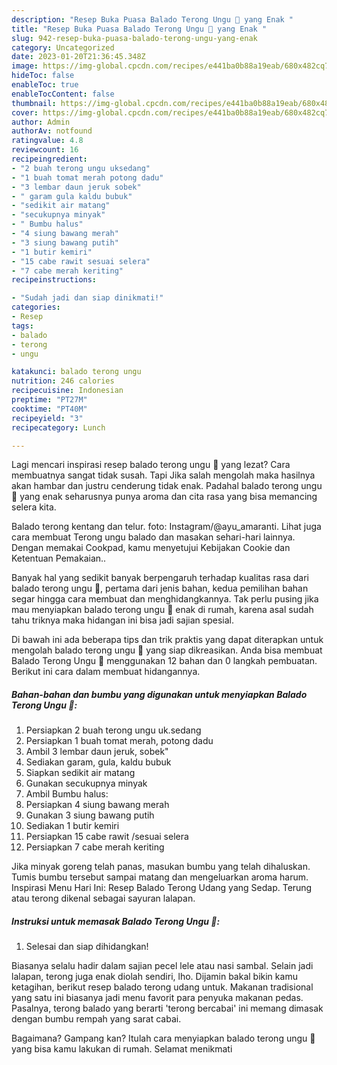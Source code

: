 ```yaml
---
description: "Resep Buka Puasa Balado Terong Ungu 🍆 yang Enak "
title: "Resep Buka Puasa Balado Terong Ungu 🍆 yang Enak "
slug: 942-resep-buka-puasa-balado-terong-ungu-yang-enak
category: Uncategorized
date: 2023-01-20T21:36:45.348Z
image: https://img-global.cpcdn.com/recipes/e441ba0b88a19eab/680x482cq70/balado-terong-ungu-foto-resep-utama.jpg
hideToc: false
enableToc: true
enableTocContent: false
thumbnail: https://img-global.cpcdn.com/recipes/e441ba0b88a19eab/680x482cq70/balado-terong-ungu-foto-resep-utama.jpg
cover: https://img-global.cpcdn.com/recipes/e441ba0b88a19eab/680x482cq70/balado-terong-ungu-foto-resep-utama.jpg
author: Admin
authorAv: notfound
ratingvalue: 4.8
reviewcount: 16
recipeingredient:
- "2 buah terong ungu uksedang"
- "1 buah tomat merah potong dadu"
- "3 lembar daun jeruk sobek"
- " garam gula kaldu bubuk"
- "sedikit air matang"
- "secukupnya minyak"
- " Bumbu halus"
- "4 siung bawang merah"
- "3 siung bawang putih"
- "1 butir kemiri"
- "15 cabe rawit sesuai selera"
- "7 cabe merah keriting"
recipeinstructions:

- "Sudah jadi dan siap dinikmati!"
categories:
- Resep
tags:
- balado
- terong
- ungu

katakunci: balado terong ungu 
nutrition: 246 calories
recipecuisine: Indonesian
preptime: "PT27M"
cooktime: "PT40M"
recipeyield: "3"
recipecategory: Lunch

---
```



Lagi mencari inspirasi resep balado terong ungu 🍆 yang lezat? Cara membuatnya sangat tidak susah. Tapi Jika salah mengolah maka hasilnya akan hambar dan justru cenderung tidak enak. Padahal balado terong ungu 🍆 yang enak seharusnya punya aroma dan cita rasa yang bisa memancing selera kita.


Balado terong kentang dan telur. foto: Instagram/@ayu_amaranti. Lihat juga cara membuat Terong ungu balado dan masakan sehari-hari lainnya. Dengan memakai Cookpad, kamu menyetujui Kebijakan Cookie dan Ketentuan Pemakaian..

Banyak hal yang sedikit banyak berpengaruh terhadap kualitas rasa dari balado terong ungu 🍆, pertama dari jenis bahan, kedua pemilihan bahan segar hingga cara membuat dan menghidangkannya. Tak perlu pusing jika mau menyiapkan balado terong ungu 🍆 enak di rumah, karena asal sudah tahu triknya maka hidangan ini bisa jadi sajian spesial.


Di bawah ini ada beberapa tips dan trik praktis yang dapat diterapkan untuk mengolah balado terong ungu 🍆 yang siap dikreasikan. Anda bisa membuat Balado Terong Ungu 🍆 menggunakan 12 bahan dan 0 langkah pembuatan. Berikut ini cara dalam membuat hidangannya.

<!--inarticleads1-->

##### Bahan-bahan dan bumbu yang digunakan untuk menyiapkan Balado Terong Ungu 🍆:

1. Persiapkan 2 buah terong ungu uk.sedang
1. Persiapkan 1 buah tomat merah, potong dadu
1. Ambil 3 lembar daun jeruk, sobek&#34;
1. Sediakan  garam, gula, kaldu bubuk
1. Siapkan sedikit air matang
1. Gunakan secukupnya minyak
1. Ambil  Bumbu halus:
1. Persiapkan 4 siung bawang merah
1. Gunakan 3 siung bawang putih
1. Sediakan 1 butir kemiri
1. Persiapkan 15 cabe rawit /sesuai selera
1. Persiapkan 7 cabe merah keriting


Jika minyak goreng telah panas, masukan bumbu yang telah dihaluskan. Tumis bumbu tersebut sampai matang dan mengeluarkan aroma harum. Inspirasi Menu Hari Ini: Resep Balado Terong Udang yang Sedap. Terung atau terong dikenal sebagai sayuran lalapan. 

<!--inarticleads2-->

##### Instruksi untuk memasak Balado Terong Ungu 🍆:


1. Selesai dan siap dihidangkan!

Biasanya selalu hadir dalam sajian pecel lele atau nasi sambal. Selain jadi lalapan, terong juga enak diolah sendiri, lho. Dijamin bakal bikin kamu ketagihan, berikut resep balado terong udang untuk. Makanan tradisional yang satu ini biasanya jadi menu favorit para penyuka makanan pedas. Pasalnya, terong balado yang berarti &#39;terong bercabai&#39; ini memang dimasak dengan bumbu rempah yang sarat cabai. 

Bagaimana? Gampang kan? Itulah cara menyiapkan balado terong ungu 🍆 yang bisa kamu lakukan di rumah. Selamat menikmati

